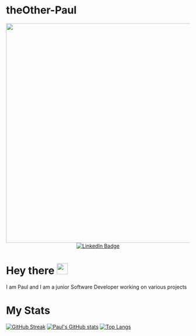 # theOther-Paul

<div id="header" align="center">
  <img src="https://i.giphy.com/media/v1.Y2lkPTc5MGI3NjExNzk1dWNvb3F2amE5ZW5kY28xYXozYWo3c3QyZTF4eHc1aXE4MnZ2dyZlcD12MV9pbnRlcm5hbF9naWZfYnlfaWQmY3Q9Zw/qgQUggAC3Pfv687qPC/giphy.gif" width="600"/>
</div>

<div id="badges" align="center">
  <a href="https://www.linkedin.com/in/paul-pecie-7b7a80237/">
    <img src="https://img.shields.io/badge/LinkedIn-blue?style=for-the-badge&logo=linkedin&logoColor=white" alt="LinkedIn Badge"/>
  </a>
</div>

<h1>
  Hey there
  <img src="https://media.giphy.com/media/hvRJCLFzcasrR4ia7z/giphy.gif" width="30px"/>
</h1>
<p>I am Paul and I am a junior Software Developer working on various projects</p>
<h1>
  My Stats 
</h1>

[![GitHub Streak](https://streak-stats.demolab.com?user=theOther-Paul&theme=onedark&hide_border=true&border_radius=5&date_format=j%20M%5B%20Y%5D&exclude_days=Sun)](https://git.io/streak-stats)
[![Paul's GitHub stats](https://github-readme-stats.vercel.app/api?username=theOtherPaul&theme=tokyonight)](https://github.com/theOtherPaul/github-readme-stats)
[![Top Langs](https://github-readme-stats.vercel.app/api/top-langs/?username=TheOtherPaul&theme=tokyonightlangs_count=5)](https://github.com/anuraghazra/github-readme-stats)
